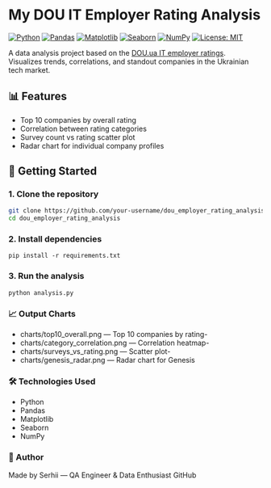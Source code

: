 # My DOU IT Employer Rating Analysis

[![Python](https://img.shields.io/badge/Python-3.10-blue?logo=python)](https://www.python.org/)
[![Pandas](https://img.shields.io/badge/Pandas-Data%20Analysis-yellow?logo=pandas)](https://pandas.pydata.org/)
[![Matplotlib](https://img.shields.io/badge/Matplotlib-Visualization-orange?logo=matplotlib)](https://matplotlib.org/)
[![Seaborn](https://img.shields.io/badge/Seaborn-Statistical%20Plots-teal?logo=seaborn)](https://seaborn.pydata.org/)
[![NumPy](https://img.shields.io/badge/NumPy-Numerical%20Computing-purple?logo=numpy)](https://numpy.org/)
[![License: MIT](https://img.shields.io/badge/License-MIT-green.svg)](https://opensource.org/licenses/MIT)


A data analysis project based on the [DOU.ua IT employer ratings](https://dou.ua/lenta/articles/dou-rejting-2023/).  
Visualizes trends, correlations, and standout companies in the Ukrainian tech market.

## 📊 Features

- Top 10 companies by overall rating
- Correlation between rating categories
- Survey count vs rating scatter plot
- Radar chart for individual company profiles


## 🚀 Getting Started

### 1. Clone the repository

```bash
git clone https://github.com/your-username/dou_employer_rating_analysis.git
cd dou_employer_rating_analysis
```
### 2. Install dependencies
```
pip install -r requirements.txt
```
### 3. Run the analysis
```
python analysis.py
```

### 📈 Output Charts
- charts/top10_overall.png — Top 10 companies by rating- 
- charts/category_correlation.png — Correlation heatmap- 
- charts/surveys_vs_rating.png — Scatter plot- 
- charts/genesis_radar.png — Radar chart for Genesis

### 🛠️ Technologies Used
- Python
- Pandas
- Matplotlib
- Seaborn
- NumPy

### 📌 Author

Made by Serhii — QA Engineer & Data Enthusiast GitHub